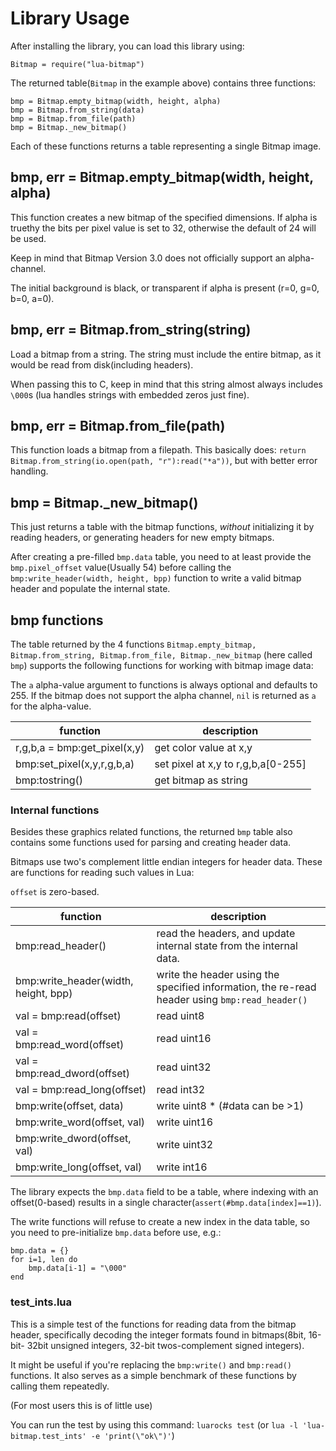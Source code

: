 # Library Usage

After installing the library, you can load this library using:
```
Bitmap = require("lua-bitmap")
```

The returned table(`Bitmap` in the example above) contains three functions:
```
bmp = Bitmap.empty_bitmap(width, height, alpha)
bmp = Bitmap.from_string(data)
bmp = Bitmap.from_file(path)
bmp = Bitmap._new_bitmap()
```

Each of these functions returns a table representing a single Bitmap image.



## bmp, err = Bitmap.empty_bitmap(width, height, alpha)

This function creates a new bitmap of the specified dimensions.
If alpha is truethy the bits per pixel value is set to 32, otherwise
the default of 24 will be used.

Keep in mind that Bitmap Version 3.0 does not officially support an alpha-channel.

The initial background is black, or transparent if alpha is present (r=0, g=0, b=0, a=0).



## bmp, err = Bitmap.from_string(string)

Load a bitmap from a string. The string must include the entire bitmap, as it
would be read from disk(including headers).

When passing this to C, keep in mind that this string almost always includes `\000`s
(lua handles strings with embedded zeros just fine).



## bmp, err = Bitmap.from_file(path)

This function loads a bitmap from a filepath.
This basically does: `return Bitmap.from_string(io.open(path, "r"):read("*a"))`,
but with better error handling.



## bmp = Bitmap._new_bitmap()

This just returns a table with the bitmap functions, *without* initializing it by
reading headers, or generating headers for new empty bitmaps.

After creating a pre-filled `bmp.data` table, you need to at least provide the `bmp.pixel_offset` value(Usually 54) before calling the `bmp:write_header(width, height, bpp)` function to write a valid bitmap header and populate the internal state.



## bmp functions

The table returned by the 4 functions
`Bitmap.empty_bitmap, Bitmap.from_string, Bitmap.from_file, Bitmap._new_bitmap`
(here called `bmp`) supports the following functions
for working with bitmap image data:

The `a` alpha-value argument to functions is always optional and defaults to 255.
If the bitmap does not support the alpha channel, `nil` is returned as `a` for the alpha-value.

function                     | description
---------------------------- | ---
r,g,b,a = bmp:get_pixel(x,y) | get color value at x,y
bmp:set_pixel(x,y,r,g,b,a)   | set pixel at x,y to r,g,b,a[0-255]
bmp:tostring()               | get bitmap as string

### Internal functions

Besides these graphics related functions, the returned `bmp` table also contains
some functions used for parsing and creating header data.

Bitmaps use two's complement little endian integers for header data.
These are functions for reading such values in Lua:

`offset` is zero-based.

function                             | description
------------------------------------ | ---
bmp:read_header()                    | read the headers, and update internal state from the internal data.
bmp:write_header(width, height, bpp) | write the header using the specified information, the re-read header using `bmp:read_header()`
val = bmp:read(offset)               | read uint8
val = bmp:read_word(offset)          | read uint16
val = bmp:read_dword(offset)         | read uint32
val = bmp:read_long(offset)          | read int32
bmp:write(offset, data)              | write uint8 * (#data can be >1)
bmp:write_word(offset, val)          | write uint16
bmp:write_dword(offset, val)         | write uint32
bmp:write_long(offset, val)          | write int16

The library expects the `bmp.data` field to
be a table, where indexing with an offset(0-based) results in a single character(`assert(#bmp.data[index]==1)`).

The write functions will refuse to create a new index in the data table, so you need to pre-initialize `bmp.data` before use, e.g.:

```
bmp.data = {}
for i=1, len do
	bmp.data[i-1] = "\000"
end
```





### test_ints.lua

This is a simple test of the functions for reading data from
the bitmap header, specifically decoding the integer formats found in
bitmaps(8bit, 16-bit- 32bit unsigned integers, 32-bit twos-complement signed integers).

It might be useful if you're replacing the `bmp:write()` and `bmp:read()`
functions.
It also serves as a simple benchmark of these functions by calling them repeatedly.

(For most users this is of little use)

You can run the test by using this command:
`luarocks test`
(or `lua -l 'lua-bitmap.test_ints' -e 'print(\"ok\")'`)
